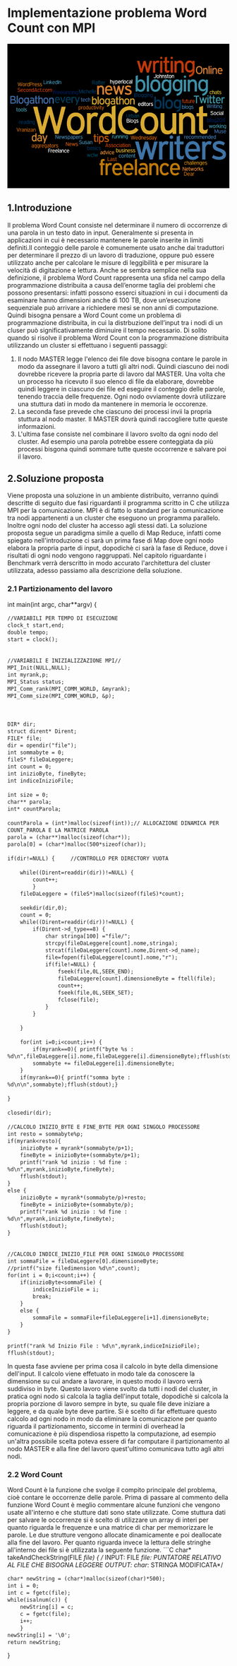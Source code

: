 # Implementazione problema Word Count con MPI
![Alt text](/img/wordCount.png?raw=true "Title")
## 1.Introduzione
Il problema Word Count consiste nel determinare il numero di occorrenze di una parola in un testo dato in input. Generalmente si presenta in applicazioni in cui è necessario
mantenere le parole inserite in limiti definiti.Il conteggio delle parole è comunemente usato anche  dai traduttori per determinare il prezzo di un lavoro di traduzione, oppure può essere utilizzato anche per calcolare le misure di leggibilità e per misurare la velocità di digitazione e lettura.
Anche se sembra semplice nella sua definizione, il problema Word Count rappresenta
una sfida nel campo della programmazione distribuita a causa dell’enorme taglia
dei problemi che possono presentarsi: infatti possono esserci situazioni in cui i
documenti da esaminare hanno dimensioni anche di 100 TB, dove un’esecuzione
sequenziale può arrivare a richiedere mesi se non anni di computazione.
Quindi bisogna pensare a Word Count come un problema di programmazione
distribuita, in cui la distrbuzione dell’input tra i nodi di un cluser può significativamente diminuire il tempo necessario. Di solito quando si risolve il problema Word Count con la programmazione distribuita utilizzando un cluster si effettuano i seguenti passaggi:
1. Il nodo MASTER legge l'elenco dei file dove bisogna contare le parole in modo da assegnare il lavoro a tutti gli altri nodi. Quindi ciascuno dei nodi dovrebbe ricevere la propria parte di lavoro dal MASTER. Una volta che un processo ha ricevuto il suo elenco di file da elaborare, dovrebbe quindi leggere in ciascuno dei file ed eseguire il conteggio delle parole, tenendo traccia delle frequenze. Ogni nodo ovviamente dovrà utilizzare una stuttura dati in modo da mantenere in memoria le occorenze.
2. La seconda fase prevede che ciascuno dei processi invii la propria stuttura al nodo master. Il MASTER dovrà quindi raccogliere tutte queste informazioni.
3. L'ultima fase consiste nel combinare il lavoro svolto da ogni nodo del cluster. Ad esempio una parola potrebbe essere conteggiata da più processi bisgona quindi sommare tutte queste occorrenze e salvare poi il lavoro.
## 2.Soluzione proposta
Viene proposta una soluzione in un ambiente distribuito, verranno quindi descritte di seguito due fasi riguardanti il programma scritto in C che utilizza MPI per la comunicazione. MPI è di fatto lo standard per la comunicazione tra nodi appartenenti a un cluster che eseguono un programma parallelo. Inoltre ogni nodo del cluster ha accesso agli stessi dati. La soluzione proposta segue un paradigma simile a quello di Map Reduce, infatti come spiegato nell'introduzione ci sarà un prima fase di Map dove ogni nodo elabora la propria parte di input, dopodichè ci sarà la fase di Reduce, dove i risultati di ogni nodo vengono raggruppati. Nel capitolo riguardante i Benchmark verrà derscritto in modo accurato l'architettura del cluster utilizzata, adesso passiamo alla descrizione della soluzione.
### 2.1 Partizionamento del lavoro 
int main(int argc, char**argv) {

	//VARIABILI PER TEMPO DI ESECUZIONE
	clock_t start,end;
	double tempo;
	start = clock();


	//VARIABILI E INIZIALIZZAZIONE MPI//
	MPI_Init(NULL,NULL);	
	int myrank,p;
	MPI_Status status;
	MPI_Comm_rank(MPI_COMM_WORLD, &myrank);
	MPI_Comm_size(MPI_COMM_WORLD, &p);



	DIR* dir;
	struct dirent* Dirent;
	FILE* file;
	dir = opendir("file"); 		 
	int sommabyte = 0; 			 
	fileS* fileDaLeggere; 			
	int count = 0;				
	int inizioByte, fineByte;		
	int indiceInizioFile;			

	int size = 0;				
	char** parola;				
	int* countParola;			 

	countParola = (int*)malloc(sizeof(int));// ALLOCAZIONE DINAMICA PER COUNT_PAROLA E LA MATRICE PAROLA
	parola = (char**)malloc(sizeof(char*));
	parola[0] = (char*)malloc(500*sizeof(char));

	if(dir!=NULL) {		//CONTROLLO PER DIRECTORY VUOTA

		while((Dirent=readdir(dir))!=NULL) {
			count++;
			}
		fileDaLeggere = (fileS*)malloc(sizeof(fileS)*count);
			
		seekdir(dir,0);
		count = 0;
		while((Dirent=readdir(dir))!=NULL) { 
			if(Dirent->d_type==8) {
				char stringa[100] ="file/";
				strcpy(fileDaLeggere[count].nome,stringa);
				strcat(fileDaLeggere[count].nome,Dirent->d_name);
				file=fopen(fileDaLeggere[count].nome,"r");
				if(file!=NULL) {
					fseek(file,0L,SEEK_END);
					fileDaLeggere[count].dimensioneByte = ftell(file);
					count++;
					fseek(file,0L,SEEK_SET);
					fclose(file);	
				}
			}
			
		}
		
		for(int i=0;i<count;i++) {
			if(myrank==0){ printf("byte %s : %d\n",fileDaLeggere[i].nome,fileDaLeggere[i].dimensioneByte);fflush(stdout);}
			sommabyte += fileDaLeggere[i].dimensioneByte;
		}
		if(myrank==0){ printf("somma byte : %d\n\n",sommabyte);fflush(stdout);}
		
	}

	closedir(dir);

	//CALCOLO INIZIO_BYTE E FINE_BYTE PER OGNI SINGOLO PROCESSORE 
	int resto = sommabyte%p;
	if(myrank<resto){
		inizioByte = myrank*(sommabyte/p+1);
		fineByte = inizioByte+(sommabyte/p+1);
		printf("rank %d inizio : %d fine : %d\n",myrank,inizioByte,fineByte);
		fflush(stdout);
	}
	else {
		inizioByte = myrank*(sommabyte/p)+resto;
		fineByte = inizioByte+(sommabyte/p);
		printf("rank %d inizio : %d fine : %d\n",myrank,inizioByte,fineByte);
		fflush(stdout);
	}


	//CALCOLO INDICE_INIZIO_FILE PER OGNI SINGOLO PROCESSORE
	int sommaFile = fileDaLeggere[0].dimensioneByte;	
	//printf("size filedimension %d\n",count);
	for(int i = 0;i<count;i++) {
		if(inizioByte<sommaFile) {
			indiceInizioFile = i;
			break;
		}
		else {
			sommaFile = sommaFile+fileDaLeggere[i+1].dimensioneByte;
		}
	}

	printf("rank %d Inizio File : %d\n",myrank,indiceInizioFile);
	fflush(stdout);
In questa fase avviene per prima cosa il calcolo in byte della dimensione dell'input. Il calcolo viene effetuato in modo tale da conoscere la dimensione su cui andare a lavorare, in questo modo il lavoro verrà suddiviso in byte. Questo lavoro viene svolto da tutti i nodi del cluster, in pratica ogni nodo si calcola la taglia dell'input totale, dopodichè si calcola la propria porzione di lavoro sempre in byte, su quale file deve iniziare a leggere, e da quale byte deve partire.  Si è scelto di far effettuare questo calcolo ad ogni nodo in modo da eliminare la comunicazione per quanto riguarda il partizionamento, siccome in termini di overhead la comunicazione è più dispendiosa rispetto la computazione, ad esempio un'altra possibile scelta poteva essere di far computare il partizionamento al nodo MASTER e alla fine del lavoro quest'ultimo comunicava tutto agli altri nodi.
### 2.2 Word Count
Word Count è la funzione che svolge il compito principale del problema, cioè contare le occorrenze delle parole. Prima di passare al commento della funzione Word Count è meglio commentare alcune funzioni che vengono usate all'interno e che stutture dati sono state utilizzate. Come stuttura dati per salvare le occorrenze si è scelto di utilizzare un array di interi per quanto riguarda le frequenze e una matrice di char per memorizzare le parole. Le due strutture vengono allocate dinamicamente e poi deallocate alla fine del lavoro. Per quanto riguarda invece la lettura delle stringhe all'interno dei file si è utilizzata la seguente funzione.
\`\`\`C
char* takeAndCheckString(FILE *file) {
/*	INPUT:
	FILE *file:		PUNTATORE RELATIVO AL FILE CHE BISOGNA LEGGERE
	OUTPUT:
	char*:			STRINGA MODIFICATA*/
	
	char* newString = (char*)malloc(sizeof(char)*500);
	int i = 0;
	int c = fgetc(file);
	while(isalnum(c)) {
		newString[i] = c;
		c = fgetc(file);
		i++;
		}
	newString[i] = '\0';
	return newString;

}
